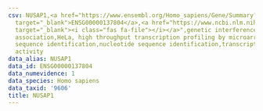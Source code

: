 ```yaml
---
csv: NUSAP1,<a href="https://www.ensembl.org/Homo_sapiens/Gene/Summary?db=core;g=ENSG00000137804"
  target="_blank">ENSG00000137804</a>,<a href="https://www.ncbi.nlm.nih.gov/pubmed/17216044"
  target="_blank"><i class="fas fa-file"></i></a>",genetic interference,functional
  association,HeLa, high throughput transcription profiling by microarray,nucleotide
  sequence identification,nucleotide sequence identification,transcriptional regulation,down-regulates
  activity
data_alias: NUSAP1
data_id: ENSG00000137804
data_numevidence: 1
data_species: Homo sapiens
data_taxid: '9606'
title: NUSAP1
---
```

